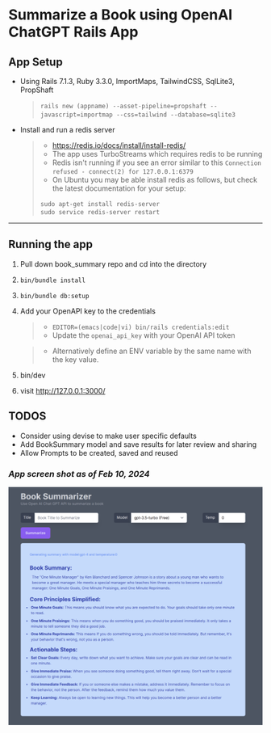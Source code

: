 # Summarize a Book using OpenAI ChatGPT Rails App

## App Setup
- Using Rails 7.1.3, Ruby 3.3.0, ImportMaps, TailwindCSS, SqlLite3, PropShaft
   > `rails new (appname) --asset-pipeline=propshaft --javascript=importmap --css=tailwind --database=sqlite3`

- Install and run a redis server
  > - https://redis.io/docs/install/install-redis/
  > - The app uses TurboStreams which requires redis to be running
  > - Redis isn't running if you see an error similar to this `Connection refused - connect(2) for 127.0.0.1:6379`
  > - On Ubuntu you may be able install redis as follows, but check the latest documentation for your setup:
  > ```
  > sudo apt-get install redis-server
  > sudo service redis-server restart
  > ```

* * *

## Running the app
1. Pull down book_summary repo and cd into the directory

2. `bin/bundle install`

3. `bin/bundle db:setup`

4. Add your OpenAPI key to the credentials

   >- `EDITOR=(emacs|code|vi) bin/rails credentials:edit`
   >- Update the `openai_api_key` with your OpenAI API token

   >- Alternatively define an ENV variable by the same name with the key value.

5. bin/dev

6. visit http://127.0.0.1:3000/ 

## TODOS
- Consider using devise to make user specific defaults
- Add BookSummary model and save results for later review and sharing
- Allow Prompts to be created, saved and reused

### _App screen shot as of Feb 10, 2024_
![Book Summarizer](docs/BookSummarizerScreenShot.png)